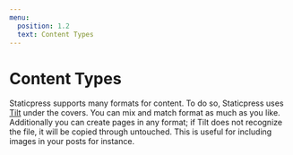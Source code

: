 ```yaml
---
menu:
  position: 1.2
  text: Content Types
---
```


# Content Types

Staticpress supports many formats for content. To do so, Staticpress uses [Tilt](https://github.com/rtomayko/tilt) under the covers. You can mix and match format as much as you like. Additionally you can create pages in any format; if Tilt does not recognize the file, it will be copied through untouched. This is useful for including images in your posts for instance.
